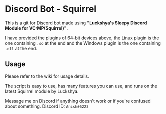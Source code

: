# Discord Bot - Squirrel
This is a git for Discord bot made using **"Luckshya's Sleepy Discord Module for VC:MP(Squirrel)"**.

I have provided the plugins of 64-bit devices above, the Linux plugin is the one containing `.so` at the end and the Windows plugin is the one containing `.dll` at the end.

## Usage
Please refer to the wiki for usage details.

The script is easy to use, has many features you can use, and runs on the latest Squirrel module by Luckshya.

Message me on Discord if anything doesn't work or if you're confused about something.
Discord ID: `Anish#6223`

